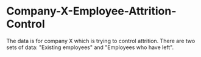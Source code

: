 # Company-X-Employee-Attrition-Control
The data is for company X which is trying to control attrition. There are two sets of data: "Existing employees" and "Employees who have left".
